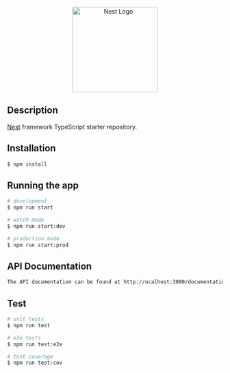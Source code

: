 <p align="center">
  <a href="http://nestjs.com/" target="blank"><img src="https://nestjs.com/img/logo-small.svg" width="200" alt="Nest Logo" /></a>
</p>

## Description

[Nest](https://github.com/nestjs/nest) framework TypeScript starter repository.

## Installation

```bash
$ npm install
```

## Running the app

```bash
# development
$ npm run start

# watch mode
$ npm run start:dev

# production mode
$ npm run start:prod

```
## API Documentation
```bash
The API documentation can be found at http://ocalhost:3000/documentation

```

## Test

```bash
# unit tests
$ npm run test

# e2e tests
$ npm run test:e2e

# test coverage
$ npm run test:cov
```


